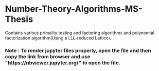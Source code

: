 # Number-Theory-Algorithms-MS-Thesis
Contains various primality testing and factoring algorithms and polynomial factorization algorithm(Using a LLL-reduced Lattice).

### Note : To render jupyter files properly, open the file and then copy the link from browser and use "https://nbviewer.jupyter.org/" to open the file.
